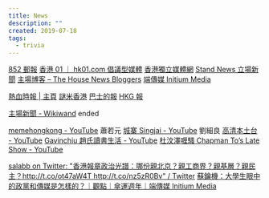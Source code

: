 ```yaml
---
title: News
description: ""
created: 2019-07-18
tags:
  - trivia
---
```


[852 郵報](https://www.post852.com/)
[香港 01 ｜ hk01.com 倡議型媒體](https://www.hk01.com/)
[香港獨立媒體網](https://www.inmediahk.net/)
[Stand News 立場新聞](https://thestandnews.com/)
[主場博客 – The House News Bloggers](https://thehousenewsbloggers.net/)
[端傳媒 Initium Media](https://theinitium.com/)

[熱血時報 | 主頁](https://www.passiontimes.hk/4.0/index.php)
[謎米香港](http://memehk.com/)
[巴士的報](https://www.bastillepost.com/hongkong/)
[HKG 報](https://www.hkgpao.com/)

[主場新聞 - Wikiwand](https://www.wikiwand.com/zh-hant/%E4%B8%BB%E5%A0%B4%E6%96%B0%E8%81%9E) ended

[memehongkong - YouTube](https://www.youtube.com/channel/UCu_YquoQYKR3GpP82TO-zRw) 蕭若元
[城寨 Singjai - YouTube](https://www.youtube.com/channel/UC0zUmHNpkviI6UZ0uqCYrww) 劉細良
[高清本土台 - YouTube](https://www.youtube.com/channel/UCzuzpkqcLSDmqnVpkksriow)
[Gavinchiu 趙氏讀書生活 - YouTube](https://www.youtube.com/channel/UCmi1257Mo7v4ors9-ekOq1w)
[杜汶澤喱騷 Chapman To’s Late Show - YouTube](https://www.youtube.com/channel/UCU5MOgUdLqitxKZRZy9vnnw)

[salabb on Twitter: "香港報章政治光譜：哪份親北京？親工商界？親基層？親民主？http://t.co/ot47aW4T http://t.co/nz5zR0Bv" / Twitter](https://mobile.twitter.com/salabb/status/198292088939487233)
[蘇鑰機：大學生眼中的政黨和傳媒是怎樣的？｜觀點｜傘運週年｜端傳媒 Initium Media](https://theinitium.com/article/20161005-opinion-clementso-umbrellamovement/)
